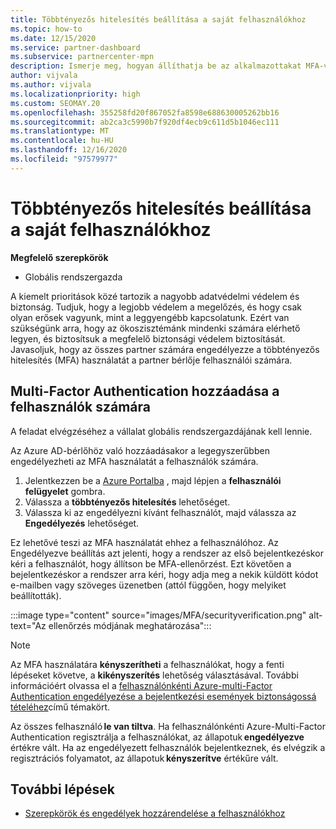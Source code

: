 ```yaml
---
title: Többtényezős hitelesítés beállítása a saját felhasználókhoz
ms.topic: how-to
ms.date: 12/15/2020
ms.service: partner-dashboard
ms.subservice: partnercenter-mpn
description: Ismerje meg, hogyan állíthatja be az alkalmazottakat MFA-val
author: vijvala
ms.author: vijvala
ms.localizationpriority: high
ms.custom: SEOMAY.20
ms.openlocfilehash: 355258fd20f867052fa8598e688630005262bb16
ms.sourcegitcommit: ab2ca3c5990b7f920df4ecb9c611d5b1046ec111
ms.translationtype: MT
ms.contentlocale: hu-HU
ms.lasthandoff: 12/16/2020
ms.locfileid: "97579977"
---
```

# <a name="set-up-your-users-with-multi-factor-authentication"></a>Többtényezős hitelesítés beállítása a saját felhasználókhoz

**Megfelelő szerepkörök**

- Globális rendszergazda

A kiemelt prioritások közé tartozik a nagyobb adatvédelmi védelem és biztonság. Tudjuk, hogy a legjobb védelem a megelőzés, és hogy csak olyan erősek vagyunk, mint a leggyengébb kapcsolatunk. Ezért van szükségünk arra, hogy az ökoszisztémánk mindenki számára elérhető legyen, és biztosítsuk a megfelelő biztonsági védelem biztosítását. Javasoljuk, hogy az összes partner számára engedélyezze a többtényezős hitelesítés (MFA) használatát a partner bérlője felhasználói számára. 

## <a name="add-multi-factor-authentication-for-your-users"></a>Multi-Factor Authentication hozzáadása a felhasználók számára

A feladat elvégzéséhez a vállalat globális rendszergazdájának kell lennie.

Az Azure AD-bérlőhöz való hozzáadásakor a legegyszerűbben engedélyezheti az MFA használatát a felhasználók számára.

1. Jelentkezzen be a [Azure Portalba](https://portal.azure.com) , majd lépjen a **felhasználói felügyelet** gombra.
1. Válassza a **többtényezős hitelesítés** lehetőséget.
1. Válassza ki az engedélyezni kívánt felhasználót, majd válassza az **Engedélyezés** lehetőséget.

Ez lehetővé teszi az MFA használatát ehhez a felhasználóhoz. Az Engedélyezve beállítás azt jelenti, hogy a rendszer az első bejelentkezéskor kéri a felhasználót, hogy állítson be MFA-ellenőrzést. Ezt követően a bejelentkezéskor a rendszer arra kéri, hogy adja meg a nekik küldött kódot e-mailben vagy szöveges üzenetben (attól függően, hogy melyiket beállították).  

:::image type="content" source="images/MFA/securityverification.png" alt-text="Az ellenőrzés módjának meghatározása":::

>[!NOTE]
>Az MFA használatára **kényszerítheti** a felhasználókat, hogy a fenti lépéseket követve, a **kikényszerítés** lehetőség választásával. További információért olvassa el a [felhasználónkénti Azure-multi-Factor Authentication engedélyezése a bejelentkezési események biztonságossá tételéhez](https://docs.microsoft.com/azure/active-directory/authentication/howto-mfa-userstates)című témakört. 

Az összes felhasználó **le van tiltva**. Ha felhasználónkénti Azure-Multi-Factor Authentication regisztrálja a felhasználókat, az állapotuk **engedélyezve** értékre vált. Ha az engedélyezett felhasználók bejelentkeznek, és elvégzik a regisztrációs folyamatot, az állapotuk **kényszerítve** értékűre vált. 

## <a name="next-steps"></a>További lépések

- [Szerepkörök és engedélyek hozzárendelése a felhasználókhoz](permissions-overview.md)

